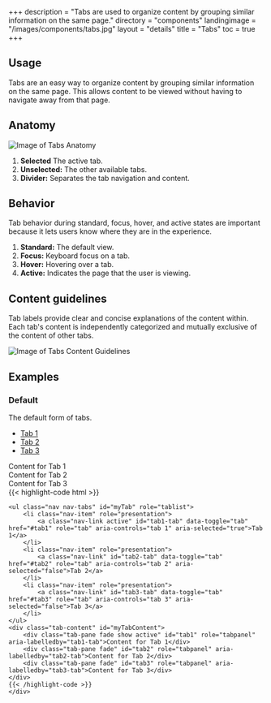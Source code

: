 +++
description = "Tabs are used to organize content by grouping similar information on the same page."
directory = "components"
landingimage = "/images/components/tabs.jpg"
layout = "details"
title = "Tabs"
toc = true
+++

## Usage
Tabs are an easy way to organize content by grouping similar information on the same page. This allows content to be viewed without having to navigate away from that page.

## Anatomy

<img src="/images/components/tabs-anatomy.jpg" alt="Image of Tabs Anatomy" class="img-fluid d-block mx-auto" />

1. **Selected** The active tab.
2. **Unselected:** The other available tabs.
3. **Divider:** Separates the tab navigation and content.

## Behavior
Tab behavior during standard, focus, hover, and active states are important because it lets users know where they are in the experience.

1. **Standard:** The default view.
2. **Focus:** Keyboard focus on a tab.
3. **Hover:** Hovering over a tab.
4. **Active:** Indicates the page that the user is viewing.


## Content guidelines
Tab labels provide clear and concise explanations of the content within. Each tab's content is independently categorized and mutually exclusive of the content of other tabs.

<img src="/images/components/tabs-content-guidelines.jpg" alt="Image of Tabs Content Guidelines" class="img-fluid d-block mx-auto" />


## Examples

### Default
The default form of tabs.

<div class="ds-code-example">
  <div class="ds-code-example__showcase bg-white">
        <ul class="nav nav-tabs" id="myTab" role="tablist">
            <li class="nav-item" role="presentation">
                <a class="nav-link active" id="tab1-tab" data-toggle="tab" href="#tab1" role="tab" aria-controls="tab 1" aria-selected="true">Tab 1</a>
            </li>
            <li class="nav-item" role="presentation">
                <a class="nav-link" id="tab2-tab" data-toggle="tab" href="#tab2" role="tab" aria-controls="tab 2" aria-selected="false">Tab 2</a>
            </li>
            <li class="nav-item" role="presentation">
                <a class="nav-link" id="tab3-tab" data-toggle="tab" href="#tab3" role="tab" aria-controls="tab 3" aria-selected="false">Tab 3</a>
            </li>
        </ul>
        <div class="tab-content" id="myTabContent">
            <div class="tab-pane fade show active text-center" id="tab1" role="tabpanel" aria-labelledby="tab1-tab"><span class="h2 py-6 d-block bg-gray-100">Content for Tab 1</span></div>
            <div class="tab-pane fade text-center" id="tab2" role="tabpanel" aria-labelledby="tab2-tab"><span class="h2 py-6 d-block bg-gray-100">Content for Tab 2</span></div>
            <div class="tab-pane fade text-center" id="tab3" role="tabpanel" aria-labelledby="tab3-tab"><span class="h2 py-6 d-block bg-gray-100">Content for Tab 3</span></div>
        </div>
  </div>
  <div class="ds-code-example__code">
    {{< highlight-code html >}}

    <ul class="nav nav-tabs" id="myTab" role="tablist">
        <li class="nav-item" role="presentation">
            <a class="nav-link active" id="tab1-tab" data-toggle="tab" href="#tab1" role="tab" aria-controls="tab 1" aria-selected="true">Tab 1</a>
        </li>
        <li class="nav-item" role="presentation">
            <a class="nav-link" id="tab2-tab" data-toggle="tab" href="#tab2" role="tab" aria-controls="tab 2" aria-selected="false">Tab 2</a>
        </li>
        <li class="nav-item" role="presentation">
            <a class="nav-link" id="tab3-tab" data-toggle="tab" href="#tab3" role="tab" aria-controls="tab 3" aria-selected="false">Tab 3</a>
        </li>
    </ul>
    <div class="tab-content" id="myTabContent">
        <div class="tab-pane fade show active" id="tab1" role="tabpanel" aria-labelledby="tab1-tab">Content for Tab 1</div>
        <div class="tab-pane fade" id="tab2" role="tabpanel" aria-labelledby="tab2-tab">Content for Tab 2</div>
        <div class="tab-pane fade" id="tab3" role="tabpanel" aria-labelledby="tab3-tab">Content for Tab 3</div>
    </div>
    {{< /highlight-code >}}
    </div>
</div>